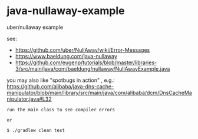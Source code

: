 # java-nullaway-example
uber/nullaway example

see: 

- https://github.com/uber/NullAway/wiki/Error-Messages
- https://www.baeldung.com/java-nullaway
- https://github.com/eugenp/tutorials/blob/master/libraries-3/src/main/java/com/baeldung/nullaway/NullAwayExample.java


you may also like "spotbugs in action" , e.g.: https://github.com/alibaba/java-dns-cache-manipulator/blob/main/library/src/main/java/com/alibaba/dcm/DnsCacheManipulator.java#L32


```
run the main class to see compiler errors

or 

$ ./gradlew clean test

```